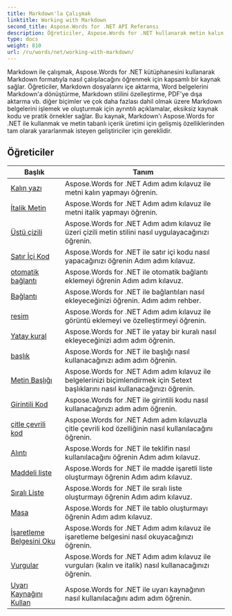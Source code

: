 ```yaml
---
title: Markdown'la Çalışmak
linktitle: Working with Markdown
second_title: Aspose.Words for .NET API Referansı
description: Öğreticiler, Aspose.Words for .NET kullanarak metin kalın, italik metin, üstü çizili, satır içi kod, otomatik bağlantı, resim ekleme, sıralı liste, başlık, tablo ve işaretleme belgesinin nasıl okunacağını içerir.
type: docs
weight: 810
url: /ru/words/net/working-with-markdown/
---
```


Markdown ile çalışmak, Aspose.Words for .NET kütüphanesini kullanarak Markdown formatıyla nasıl çalışılacağını öğrenmek için kapsamlı bir kaynak sağlar. Öğreticiler, Markdown dosyalarını içe aktarma, Word belgelerini Markdown'a dönüştürme, Markdown stilini özelleştirme, PDF'ye dışa aktarma vb. diğer biçimler ve çok daha fazlası dahil olmak üzere Markdown belgelerini işlemek ve oluşturmak için ayrıntılı açıklamalar, eksiksiz kaynak kodu ve pratik örnekler sağlar. Bu kaynak, Markdown'ı Aspose.Words for .NET ile kullanmak ve metin tabanlı içerik üretimi için gelişmiş özelliklerinden tam olarak yararlanmak isteyen geliştiriciler için gereklidir.

 ## Öğreticiler
| Başlık | Tanım |
| --- | --- |
| [Kalın yazı](./bold-text/) | Aspose.Words for .NET Adım adım kılavuz ile metni kalın yapmayı öğrenin. |
| [İtalik Metin](./italic-text/) | Aspose.Words for .NET Adım adım kılavuz ile metni italik yapmayı öğrenin. |
| [Üstü çizili](./strikethrough/) | Aspose.Words for .NET Adım adım kılavuz ile üzeri çizili metin stilini nasıl uygulayacağınızı öğrenin. |
| [Satır İçi Kod](./inline-code/) | Aspose.Words for .NET ile satır içi kodu nasıl yapacağınızı öğrenin Adım adım kılavuz. |
| [otomatik bağlantı](./autolink/) | Aspose.Words for .NET ile otomatik bağlantı eklemeyi öğrenin Adım adım kılavuz. |
| [Bağlantı](./link/) | Aspose.Words for .NET ile bağlantıları nasıl ekleyeceğinizi öğrenin. Adım adım rehber. |
| [resim](./image/) | Aspose.Words for .NET Adım adım kılavuz ile görüntü eklemeyi ve özelleştirmeyi öğrenin. |
| [Yatay kural](./horizontal-rule/) | Aspose.Words for .NET ile yatay bir kuralı nasıl ekleyeceğinizi adım adım öğrenin. |
| [başlık](./heading/) | Aspose.Words for .NET ile başlığı nasıl kullanacağınızı adım adım öğrenin. |
| [Metin Başlığı](./setext-heading/) | Aspose.Words for .NET Adım adım kılavuz ile belgelerinizi biçimlendirmek için Setext başlıklarını nasıl kullanacağınızı öğrenin. |
| [Girintili Kod](./indented-code/) | Aspose.Words for .NET ile girintili kodu nasıl kullanacağınızı adım adım öğrenin. |
| [çitle çevrili kod](./fenced-code/) | Aspose.Words for .NET Adım adım kılavuzla çitle çevrili kod özelliğinin nasıl kullanılacağını öğrenin. |
| [Alıntı](./quote/) | Aspose.Words for .NET ile teklifin nasıl kullanılacağını öğrenin Adım adım kılavuz. |
| [Maddeli liste](./bulleted-list/) | Aspose.Words for .NET ile madde işaretli liste oluşturmayı öğrenin Adım adım kılavuz. |
| [Sıralı Liste](./ordered-list/) | Aspose.Words for .NET ile sıralı liste oluşturmayı öğrenin Adım adım kılavuz. |
| [Masa](./table/) | Aspose.Words for .NET ile tablo oluşturmayı öğrenin Adım adım kılavuz. |
| [İşaretleme Belgesini Oku](./read-markdown-document/) | Aspose.Words for .NET Adım adım kılavuz ile işaretleme belgesini nasıl okuyacağınızı öğrenin. |
| [Vurgular](./emphases/) | Aspose.Words for .NET Adım adım kılavuz ile vurguları (kalın ve italik) nasıl kullanacağınızı öğrenin. |
| [Uyarı Kaynağını Kullan](./use-warning-source/) | Aspose.Words for .NET ile uyarı kaynağının nasıl kullanılacağını adım adım öğrenin. |